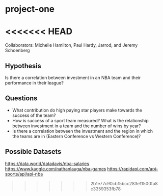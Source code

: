 # project-one

<<<<<<< HEAD
=======
Collaborators: Michelle Hamilton, Paul Hardy, Jarrod, and Jeremy Schoenberg

## Hypothesis

Is there a correlation between investment in an NBA team and their performance in their league?

## Questions

* What contribution do high paying star players make towards the success of the team?
* How is success of a sport team measured?
What is the relationship between investment in a team and the number of wins by year?
* Is there a correlation between the investment and the region in which the teams are in (Eastern Conference vs Western Conference)?

## Possible Datasets

<https://data.world/datadavis/nba-salaries>
<https://www.kaggle.com/nathanlauga/nba-games>
<https://rapidapi.com/api-sports/api/api-nba>
>>>>>>> 2b1e77c90cbf5bcc283e11500fa8c3359353fb78
